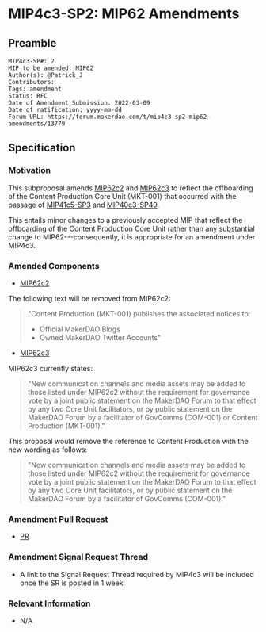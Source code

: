 # MIP4c3-SP2: MIP62 Amendments

## Preamble

```
MIP4c3-SP#: 2
MIP to be amended: MIP62
Author(s): @Patrick_J
Contributors:
Tags: amendment
Status: RFC
Date of Amendment Submission: 2022-03-09
Date of ratification: yyyy-mm-dd
Forum URL: https://forum.makerdao.com/t/mip4c3-sp2-mip62-amendments/13779
```

## Specification

### Motivation

This subproposal amends [MIP62c2](https://mips.makerdao.com/mips/details/MIP62#MIP62c2) and [MIP62c3](https://mips.makerdao.com/mips/details/MIP62#MIP62c3) to reflect the offboarding of the Content Production Core Unit (MKT-001) that occurred with the passage of [MIP41c5-SP3](https://mips.makerdao.com/mips/details/MIP41c5SP3) and [MIP40c3-SP49](https://mips.makerdao.com/mips/details/MIP40c3SP49).

This entails minor changes to a previously accepted MIP that reflect the offboarding of the Content Production Core Unit rather than any substantial change to MIP62---consequently, it is appropriate for an amendment under MIP4c3.

### Amended Components

- [MIP62c2](https://mips.makerdao.com/mips/details/MIP62#MIP62c2)

The following text will be removed from MIP62c2:

>"Content Production (MKT-001) publishes the associated notices to:
>
>* Official MakerDAO Blogs
>* Owned MakerDAO Twitter Accounts"

- [MIP62c3](https://mips.makerdao.com/mips/details/MIP62#MIP62c3)

MIP62c3 currently states:

> "New communication channels and media assets may be added to those listed under MIP62c2 without the requirement for governance vote by a joint public statement on the MakerDAO Forum to that effect by any two Core Unit facilitators, or by public statement on the MakerDAO Forum by a facilitator of GovComms (COM-001) or Content Production (MKT-001)."

This proposal would remove the reference to Content Production with the new wording as follows:

> "New communication channels and media assets may be added to those listed under MIP62c2 without the requirement for governance vote by a joint public statement on the MakerDAO Forum to that effect by any two Core Unit facilitators, or by public statement on the MakerDAO Forum by a facilitator of GovComms (COM-001)."

### Amendment Pull Request

- [PR](https://github.com/makerdao/mips/pull/487)

### Amendment Signal Request Thread

- A link to the Signal Request Thread required by MIP4c3 will be included once the SR is posted in 1 week.

### Relevant Information

- N/A
